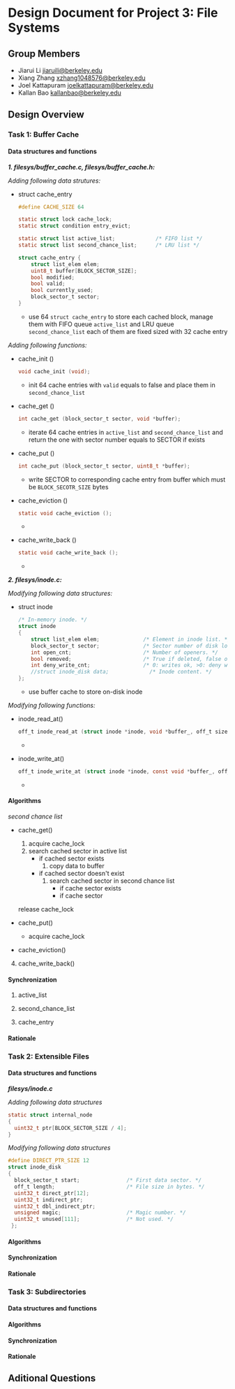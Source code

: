 Design Document for Project 3: File Systems
===========================================

## Group Members

* Jiarui Li <jiaruili@berkeley.edu>
* Xiang Zhang <xzhang1048576@berkeley.edu>
* Joel Kattapuram <joelkattapuram@berkeley.edu>
* Kallan Bao <kallanbao@berkeley.edu>

## Design Overview

### Task 1: Buffer Cache

#### Data structures and functions

***1. filesys/buffer_cache.c, filesys/buffer_cache.h:***

*Adding following data strutures:*

+ struct cache_entry
    ```c
    #define CACHE_SIZE 64

    static struct lock cache_lock;
    static struct condition entry_evict;

    static struct list active_list;             /* FIFO list */
    static struct list second_chance_list;      /* LRU list */

    struct cache_entry {
        struct list_elem elem;
        uint8_t buffer[BLOCK_SECTOR_SIZE];
        bool modified;
        bool valid;
        bool currently_used;
        block_sector_t sector;
    }
    ```
    + use 64 `struct cache_entry` to store each cached block, manage them with FIFO queue `active_list` and LRU queue `second_chance_list` each of them are fixed sized with 32 cache entry

*Adding following functions:*
+ cache_init ()
    ```c
    void cache_init (void);
    ```
    + init 64 cache entries with `valid` equals to false and place them in `second_chance_list`

+ cache_get ()
    ```c
    int cache_get (block_sector_t sector, void *buffer);
    ```
    + iterate 64 cache entries in `active_list` and `second_chance_list` and return the one with sector number equals to SECTOR if exists

+ cache_put ()
    ```c
    int cache_put (block_sector_t sector, uint8_t *buffer);
    ```
    + write SECTOR to corresponding cache entry from buffer which must be `BLOCK_SECOTR_SIZE` bytes

+ cache_eviction ()
    ```c
    static void cache_eviction ();
    ```
    + 

+ cache_write_back ()
    ```c
    static void cache_write_back ();
    ```
    +

***2. filesys/inode.c:***


*Modifying following data structures:*

+ struct inode
    ```c
    /* In-memory inode. */
    struct inode
    {
        struct list_elem elem;              /* Element in inode list. */
        block_sector_t sector;              /* Sector number of disk location. */
        int open_cnt;                       /* Number of openers. */
        bool removed;                       /* True if deleted, false otherwise. */
        int deny_write_cnt;                 /* 0: writes ok, >0: deny writes. */
        //struct inode_disk data;             /* Inode content. */
    };
    ```
    + use buffer cache to store on-disk inode

*Modifying following functions:*

+ inode_read_at()
    ```c
    off_t inode_read_at (struct inode *inode, void *buffer_, off_t size, off_t offset);
    ```
    + 

+ inode_write_at()
    ```c
    off_t inode_write_at (struct inode *inode, const void *buffer_, off_t size, off_t offset);
    ```
    +



#### Algorithms

*second chance list*

+ cache_get()
    1. acquire cache_lock
    2. search cached sector in active list
        + if cached sector exists
            1. copy data to buffer
        + if cached sector doesn't exist
            1. search cached sector in second chance list
                + if cache sector exists
                + if cache sector

     release cache_lock

+ cache_put()
    + acquire cache_lock

+ cache_eviction()

4. cache_write_back()



#### Synchronization
    
1. active_list

2. second_chance_list

3. cache_entry




#### Rationale

### Task 2: Extensible Files

#### Data structures and functions

***filesys/inode.c***

*Adding following data structures*

```c
static struct internal_node
{
  uint32_t ptr[BLOCK_SECTOR_SIZE / 4];
}
```

*Modifying following data structures*

```c
#define DIRECT_PTR_SIZE 12
struct inode_disk
{
  block_sector_t start;               /* First data sector. */
  off_t length;                       /* File size in bytes. */
  uint32_t direct_ptr[12];
  uint32_t indirect_ptr;
  uint32_t dbl_indirect_ptr;
  unsigned magic;                     /* Magic number. */
  uint32_t unused[111];               /* Not used. */
 };
```


#### Algorithms
    
#### Synchronization
    
#### Rationale

### Task 3: Subdirectories

#### Data structures and functions

#### Algorithms
    
#### Synchronization
    
#### Rationale


## Aditional Questions

